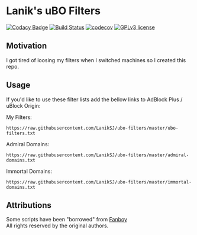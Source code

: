 # Lanik's uBO Filters

[![Codacy Badge](https://api.codacy.com/project/badge/Grade/41a29f1821f5499ea4672618546deffe)](https://app.codacy.com/app/LanikSJ/ubo-filters?utm_source=github.com&utm_medium=referral&utm_content=LanikSJ/ubo-filters&utm_campaign=Badge_Grade_Settings) [![Build Status](https://travis-ci.com/LanikSJ/ubo-filters.svg?branch=master)](https://travis-ci.com/LanikSJ/ubo-filters) [![codecov](https://codecov.io/gh/LanikSJ/ubo-filters/branch/master/graph/badge.svg)](https://codecov.io/gh/LanikSJ/ubo-filters) [![GPLv3 license](https://img.shields.io/badge/License-GPLv3-blue.svg)](http://perso.crans.org/besson/LICENSE.html)

## Motivation
I got tired of loosing my filters when I switched machines so I created this repo.<br>

## Usage
If you'd like to use these filter lists add the bellow links to AdBlock Plus / uBlock Origin:<br>

My Filters:

    https://raw.githubusercontent.com/LanikSJ/ubo-filters/master/ubo-filters.txt

Admiral Domains:

    https://raw.githubusercontent.com/LanikSJ/ubo-filters/master/admiral-domains.txt

Immortal Domains:

    https://raw.githubusercontent.com/LanikSJ/ubo-filters/master/immortal-domains.txt

## Attributions
Some scripts have been "borrowed" from [Fanboy](https://github.com/ryanbr/fanboy-adblock/)<br>
All rights reserved by the original authors.
